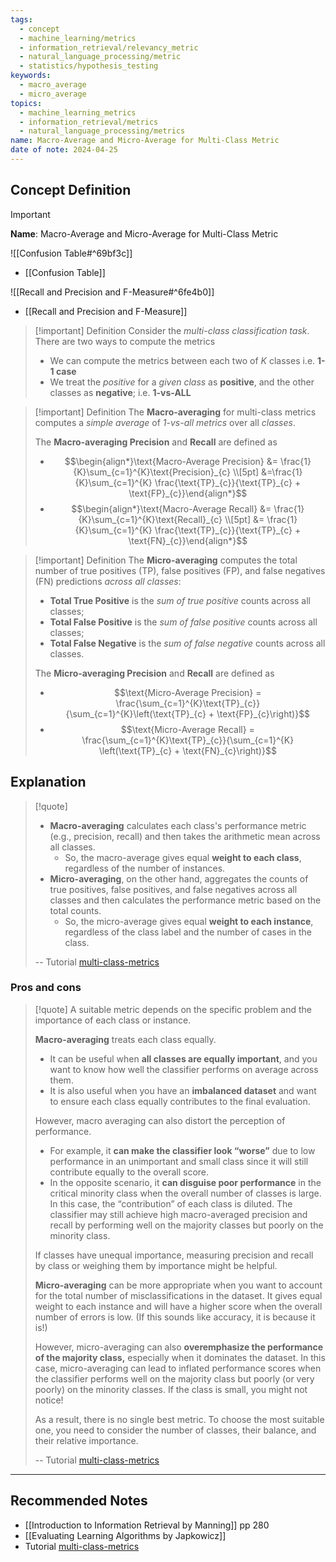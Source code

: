 ```yaml
---
tags:
  - concept
  - machine_learning/metrics
  - information_retrieval/relevancy_metric
  - natural_language_processing/metric
  - statistics/hypothesis_testing
keywords:
  - macro_average
  - micro_average
topics:
  - machine_learning_metrics
  - information_retrieval/metrics
  - natural_language_processing/metrics
name: Macro-Average and Micro-Average for Multi-Class Metric
date of note: 2024-04-25
---
```

## Concept Definition

>[!important]
>**Name**: Macro-Average and Micro-Average for Multi-Class Metric

![[Confusion Table#^69bf3c]]

- [[Confusion Table]]

![[Recall and Precision and F-Measure#^6fe4b0]]

- [[Recall and Precision and F-Measure]]

>[!important] Definition
>Consider the *multi-class classification task*. There are two ways to compute the metrics
>- We can compute the metrics between each two of $K$ classes i.e. **$1$-$1$ case**
>- We treat the *positive* for a *given class* as **positive**,  and the other classes as **negative**; i.e. **$1$-vs-ALL**

>[!important] Definition
>The **Macro-averaging** for multi-class metrics computes a *simple average* of *1-vs-all metrics* over all *classes*.
>
>The **Macro-averaging Precision** and **Recall** are defined as
>- $$\begin{align*}\text{Macro-Average Precision} &= \frac{1}{K}\sum_{c=1}^{K}\text{Precision}_{c} \\[5pt] &=\frac{1}{K}\sum_{c=1}^{K} \frac{\text{TP}_{c}}{\text{TP}_{c} + \text{FP}_{c}}\end{align*}$$
>- $$\begin{align*}\text{Macro-Average Recall} &= \frac{1}{K}\sum_{c=1}^{K}\text{Recall}_{c} \\[5pt] &= \frac{1}{K}\sum_{c=1}^{K} \frac{\text{TP}_{c}}{\text{TP}_{c} + \text{FN}_{c}}\end{align*}$$

>[!important] Definition
>The **Micro-averaging** computes the total number of true positives (TP), false positives (FP), and false negatives (FN) predictions *across all classes*: 
> 
> - **Total True Positive** is the *sum of true positive* counts across all classes;
> - **Total False Positive** is the *sum of false positive* counts across all classes; 
> - **Total False Negative** is the *sum of false negative* counts across all classes.
>
>The **Micro-averaging Precision** and **Recall** are defined as
>- $$\text{Micro-Average Precision} = \frac{\sum_{c=1}^{K}\text{TP}_{c}}{\sum_{c=1}^{K}\left(\text{TP}_{c} + \text{FP}_{c}\right)}$$
>- $$\text{Micro-Average Recall} = \frac{\sum_{c=1}^{K}\text{TP}_{c}}{\sum_{c=1}^{K} \left(\text{TP}_{c} + \text{FN}_{c}\right)}$$




## Explanation

>[!quote]
>- **Macro-averaging** calculates each class's performance metric (e.g., precision, recall) and then takes the arithmetic mean across all classes. 
>	- So, the macro-average gives equal **weight to each class**, regardless of the number of instances.
>- **Micro-averaging**, on the other hand, aggregates the counts of true positives, false positives, and false negatives across all classes and then calculates the performance metric based on the total counts. 
>	- So, the micro-average gives equal **weight to each instance**, regardless of the class label and the number of cases in the class.
>	  
>-- Tutorial [multi-class-metrics](https://www.evidentlyai.com/classification-metrics/multi-class-metrics)	  

### Pros and cons

>[!quote]
> A suitable metric depends on the specific problem and the importance of each class or instance.
> 
> **Macro-averaging** treats each class equally.
> 
> - It can be useful when **all classes are equally important**, and you want to know how well the classifier performs on average across them. 
> - It is also useful when you have an **imbalanced dataset** and want to ensure each class equally contributes to the final evaluation.
> 
> However, macro averaging can also distort the perception of performance. 
> 
> - For example, it **can make the classifier look “worse”** due to low performance in an unimportant and small class since it will still contribute equally to the overall score. 
> - In the opposite scenario, it **can disguise poor performance** in the critical minority class when the overall number of classes is large. In this case, the “contribution” of each class is diluted. The classifier may still achieve high macro-averaged precision and recall by performing well on the majority classes but poorly on the minority class.
> 
> If classes have unequal importance, measuring precision and recall by class or weighing them by importance might be helpful.
> 
> **Micro-averaging** can be more appropriate when you want to account for the total number of misclassifications in the dataset. It gives equal weight to each instance and will have a higher score when the overall number of errors is low. (If this sounds like accuracy, it is because it is!)
> 
> However, micro-averaging can also **overemphasize the performance of the majority class,** especially when it dominates the dataset. In this case, micro-averaging can lead to inflated performance scores when the classifier performs well on the majority class but poorly (or very poorly) on the minority classes. If the class is small, you might not notice!
> 
> As a result, there is no single best metric. To choose the most suitable one, you need to consider the number of classes, their balance, and their relative importance.
> 
>-- Tutorial [multi-class-metrics](https://www.evidentlyai.com/classification-metrics/multi-class-metrics)	   






-----------
##  Recommended Notes


- [[Introduction to Information Retrieval by Manning]] pp 280
- [[Evaluating Learning Algorithms by Japkowicz]]
- Tutorial [multi-class-metrics](https://www.evidentlyai.com/classification-metrics/multi-class-metrics)

